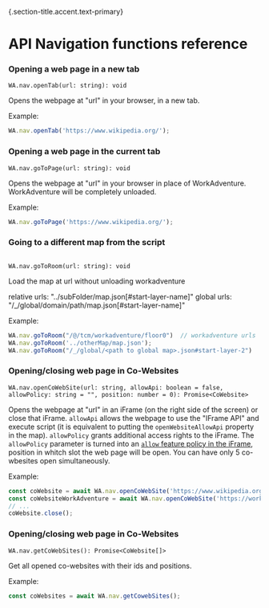 {.section-title.accent.text-primary}
# API Navigation functions reference

### Opening a web page in a new tab

```
WA.nav.openTab(url: string): void
```

Opens the webpage at "url" in your browser, in a new tab.

Example:

```javascript
WA.nav.openTab('https://www.wikipedia.org/');
```

### Opening a web page in the current tab

```
WA.nav.goToPage(url: string): void
```

Opens the webpage at "url" in your browser in place of WorkAdventure. WorkAdventure will be completely unloaded.

Example:

```javascript
WA.nav.goToPage('https://www.wikipedia.org/');
```

### Going to a different map from the script

```

WA.nav.goToRoom(url: string): void
```

Load the map at url without unloading workadventure

relative urls: "../subFolder/map.json[#start-layer-name]"
global urls: "/_/global/domain/path/map.json[#start-layer-name]"

Example:

```javascript
WA.nav.goToRoom("/@/tcm/workadventure/floor0")  // workadventure urls
WA.nav.goToRoom('../otherMap/map.json');
WA.nav.goToRoom("/_/global/<path to global map>.json#start-layer-2")
```

### Opening/closing web page in Co-Websites

```
WA.nav.openCoWebSite(url: string, allowApi: boolean = false, allowPolicy: string = "", position: number = 0): Promise<CoWebsite>
```

Opens the webpage at "url" in an iFrame (on the right side of the screen) or close that iFrame. `allowApi` allows the webpage to use the "IFrame API" and execute script (it is equivalent to putting the `openWebsiteAllowApi` property in the map). `allowPolicy` grants additional access rights to the iFrame. The `allowPolicy` parameter is turned into an [`allow` feature policy in the iFrame](https://developer.mozilla.org/en-US/docs/Web/HTML/Element/iframe#attr-allow), position in whitch slot the web page will be open.
You can have only 5 co-wbesites open simultaneously.

Example:

```javascript
const coWebsite = await WA.nav.openCoWebSite('https://www.wikipedia.org/');
const coWebsiteWorkAdventure = await WA.nav.openCoWebSite('https://workadventu.re/', true, "", 1);
// ...
coWebsite.close();
```

### Opening/closing web page in Co-Websites

```
WA.nav.getCoWebSites(): Promise<CoWebsite[]>
```

Get all opened co-websites with their ids and positions.

Example:

```javascript
const coWebsites = await WA.nav.getCowebSites();
```
